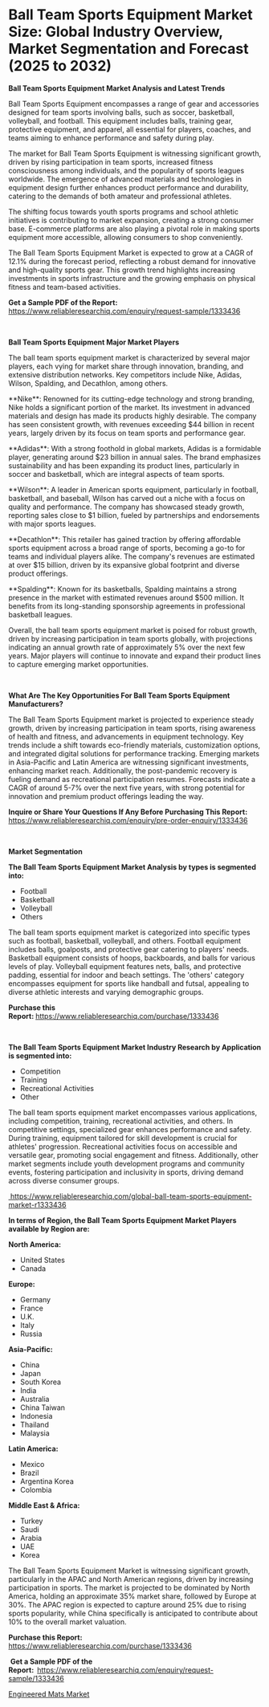 <p><h1>Ball Team Sports Equipment Market Size: Global Industry Overview, Market Segmentation and Forecast (2025 to 2032)</h1></p><p><strong>Ball Team Sports Equipment Market Analysis and Latest Trends</strong></p>
<p><p>Ball Team Sports Equipment encompasses a range of gear and accessories designed for team sports involving balls, such as soccer, basketball, volleyball, and football. This equipment includes balls, training gear, protective equipment, and apparel, all essential for players, coaches, and teams aiming to enhance performance and safety during play.</p><p>The market for Ball Team Sports Equipment is witnessing significant growth, driven by rising participation in team sports, increased fitness consciousness among individuals, and the popularity of sports leagues worldwide. The emergence of advanced materials and technologies in equipment design further enhances product performance and durability, catering to the demands of both amateur and professional athletes.</p><p>The shifting focus towards youth sports programs and school athletic initiatives is contributing to market expansion, creating a strong consumer base. E-commerce platforms are also playing a pivotal role in making sports equipment more accessible, allowing consumers to shop conveniently.</p><p>The Ball Team Sports Equipment Market is expected to grow at a CAGR of 12.1% during the forecast period, reflecting a robust demand for innovative and high-quality sports gear. This growth trend highlights increasing investments in sports infrastructure and the growing emphasis on physical fitness and team-based activities.</p></p>
<p><strong>Get a Sample PDF of the Report:&nbsp;</strong> <a href="https://www.reliableresearchiq.com/enquiry/request-sample/1333436?utm_campaign=2310&utm_medium=2&utm_source=Github&utm_content=ia&utm_term=24032025&utm_id=ball-team-sports-equipment">https://www.reliableresearchiq.com/enquiry/request-sample/1333436</a></p>
<p>&nbsp;</p>
<p><strong>Ball Team Sports Equipment Major Market Players</strong></p>
<p><p>The ball team sports equipment market is characterized by several major players, each vying for market share through innovation, branding, and extensive distribution networks. Key competitors include Nike, Adidas, Wilson, Spalding, and Decathlon, among others.</p><p>**Nike**: Renowned for its cutting-edge technology and strong branding, Nike holds a significant portion of the market. Its investment in advanced materials and design has made its products highly desirable. The company has seen consistent growth, with revenues exceeding $44 billion in recent years, largely driven by its focus on team sports and performance gear.</p><p>**Adidas**: With a strong foothold in global markets, Adidas is a formidable player, generating around $23 billion in annual sales. The brand emphasizes sustainability and has been expanding its product lines, particularly in soccer and basketball, which are integral aspects of team sports.</p><p>**Wilson**: A leader in American sports equipment, particularly in football, basketball, and baseball, Wilson has carved out a niche with a focus on quality and performance. The company has showcased steady growth, reporting sales close to $1 billion, fueled by partnerships and endorsements with major sports leagues.</p><p>**Decathlon**: This retailer has gained traction by offering affordable sports equipment across a broad range of sports, becoming a go-to for teams and individual players alike. The company's revenues are estimated at over $15 billion, driven by its expansive global footprint and diverse product offerings.</p><p>**Spalding**: Known for its basketballs, Spalding maintains a strong presence in the market with estimated revenues around $500 million. It benefits from its long-standing sponsorship agreements in professional basketball leagues.</p><p>Overall, the ball team sports equipment market is poised for robust growth, driven by increasing participation in team sports globally, with projections indicating an annual growth rate of approximately 5% over the next few years. Major players will continue to innovate and expand their product lines to capture emerging market opportunities.</p></p>
<p>&nbsp;</p>
<p><strong>What Are The Key Opportunities For Ball Team Sports Equipment Manufacturers?</strong></p>
<p><p>The Ball Team Sports Equipment market is projected to experience steady growth, driven by increasing participation in team sports, rising awareness of health and fitness, and advancements in equipment technology. Key trends include a shift towards eco-friendly materials, customization options, and integrated digital solutions for performance tracking. Emerging markets in Asia-Pacific and Latin America are witnessing significant investments, enhancing market reach. Additionally, the post-pandemic recovery is fueling demand as recreational participation resumes. Forecasts indicate a CAGR of around 5-7% over the next five years, with strong potential for innovation and premium product offerings leading the way.</p></p>
<p><strong>Inquire or Share Your Questions If Any Before Purchasing This Report:</strong> <a href="https://www.reliableresearchiq.com/enquiry/pre-order-enquiry/1333436?utm_campaign=2310&utm_medium=2&utm_source=Github&utm_content=ia&utm_term=24032025&utm_id=ball-team-sports-equipment">https://www.reliableresearchiq.com/enquiry/pre-order-enquiry/1333436</a></p>
<p>&nbsp;</p>
<p><strong>Market Segmentation</strong></p>
<p><strong>The Ball Team Sports Equipment Market Analysis by types is segmented into:</strong></p>
<p><ul><li>Football</li><li>Basketball</li><li>Volleyball</li><li>Others</li></ul></p>
<p><p>The ball team sports equipment market is categorized into specific types such as football, basketball, volleyball, and others. Football equipment includes balls, goalposts, and protective gear catering to players' needs. Basketball equipment consists of hoops, backboards, and balls for various levels of play. Volleyball equipment features nets, balls, and protective padding, essential for indoor and beach settings. The 'others' category encompasses equipment for sports like handball and futsal, appealing to diverse athletic interests and varying demographic groups.</p></p>
<p><strong>Purchase this Report:&nbsp;</strong><a href="https://www.reliableresearchiq.com/purchase/1333436?utm_campaign=2310&utm_medium=2&utm_source=Github&utm_content=ia&utm_term=24032025&utm_id=ball-team-sports-equipment">https://www.reliableresearchiq.com/purchase/1333436</a></p>
<p>&nbsp;</p>
<p><strong>The Ball Team Sports Equipment Market Industry Research by Application is segmented into:</strong></p>
<p><ul><li>Competition</li><li>Training</li><li>Recreational Activities</li><li>Other</li></ul></p>
<p><p>The ball team sports equipment market encompasses various applications, including competition, training, recreational activities, and others. In competitive settings, specialized gear enhances performance and safety. During training, equipment tailored for skill development is crucial for athletes' progression. Recreational activities focus on accessible and versatile gear, promoting social engagement and fitness. Additionally, other market segments include youth development programs and community events, fostering participation and inclusivity in sports, driving demand across diverse consumer groups.</p></p>
<p><a href="https://www.reliableresearchiq.com/global-ball-team-sports-equipment-market-r1333436?utm_campaign=2310&utm_medium=2&utm_source=Github&utm_content=ia&utm_term=24032025&utm_id=ball-team-sports-equipment">&nbsp;https://www.reliableresearchiq.com/global-ball-team-sports-equipment-market-r1333436</a></p>
<p><strong>In terms of Region, the Ball Team Sports Equipment Market Players available by Region are:</strong></p>
<p>
    <p> <strong> North America: </strong>
        <ul>
            <li>United States</li>
            <li>Canada</li>
        </ul>
        </p> 
    <p> <strong> Europe: </strong>
        <ul>
            <li>Germany</li>
            <li>France</li>
            <li>U.K.</li>
            <li>Italy</li>
            <li>Russia</li>
        </ul>
        </p> 
    <p> <strong> Asia-Pacific: </strong>
        <ul>
            <li>China</li>
            <li>Japan</li>
            <li>South Korea</li>
            <li>India</li>
            <li>Australia</li>
            <li>China Taiwan</li>
            <li>Indonesia</li>
            <li>Thailand</li>
            <li>Malaysia</li>
        </ul>
        </p> 
    <p> <strong> Latin America: </strong>
        <ul>
            <li>Mexico</li>
            <li>Brazil</li>
            <li>Argentina Korea</li>
            <li>Colombia</li>
        </ul>
        </p> 
    <p> <strong> Middle East & Africa: </strong>
        <ul>
            <li>Turkey</li>
            <li>Saudi</li>
            <li>Arabia</li>
            <li>UAE</li>
            <li>Korea</li>
        </ul>
    </p>
    </p>
<p><p>The Ball Team Sports Equipment Market is witnessing significant growth, particularly in the APAC and North American regions, driven by increasing participation in sports. The market is projected to be dominated by North America, holding an approximate 35% market share, followed by Europe at 30%. The APAC region is expected to capture around 25% due to rising sports popularity, while China specifically is anticipated to contribute about 10% to the overall market valuation.</p></p>
<p><strong>Purchase this Report: </strong><a href="https://www.reliableresearchiq.com/purchase/1333436?utm_campaign=2310&utm_medium=2&utm_source=Github&utm_content=ia&utm_term=24032025&utm_id=ball-team-sports-equipment">https://www.reliableresearchiq.com/purchase/1333436</a></p>
<p>&nbsp;<strong>Get a Sample PDF of the Report:&nbsp;&nbsp;</strong><a href="https://www.reliableresearchiq.com/enquiry/request-sample/1333436?utm_campaign=2310&utm_medium=2&utm_source=Github&utm_content=ia&utm_term=24032025&utm_id=ball-team-sports-equipment">https://www.reliableresearchiq.com/enquiry/request-sample/1333436</a></p>
<p><strong></strong></p>
<p><p><a href="https://github.com/edacruz6/Market-Research-Report-List-1/blob/main/engineered-mats-market.md?utm_campaign=2310&utm_medium=2&utm_source=Github&utm_content=ia&utm_term=24032025&utm_id=ball-team-sports-equipment">Engineered Mats Market</a></p></p>